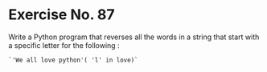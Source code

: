 # Exercise No. 87

Write a Python program that reverses all the words in a string that start with a specific letter for the following :

    `'We all love python'( 'l' in love)`